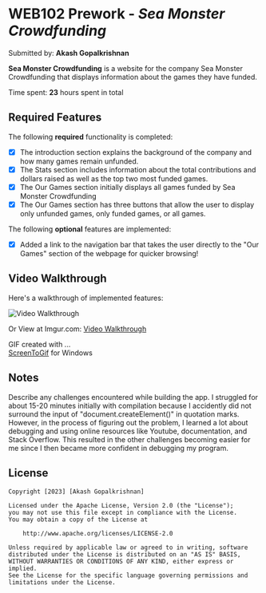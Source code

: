 # WEB102 Prework - *Sea Monster Crowdfunding*

Submitted by: **Akash Gopalkrishnan**

**Sea Monster Crowdfunding** is a website for the company Sea Monster Crowdfunding that displays information about the games they have funded.

Time spent: **23** hours spent in total

## Required Features

The following **required** functionality is completed:

* [x] The introduction section explains the background of the company and how many games remain unfunded.
* [x] The Stats section includes information about the total contributions and dollars raised as well as the top two most funded games.
* [x] The Our Games section initially displays all games funded by Sea Monster Crowdfunding
* [x] The Our Games section has three buttons that allow the user to display only unfunded games, only funded games, or all games.

The following **optional** features are implemented:

* [x] Added a link to the navigation bar that takes the user directly to the "Our Games" section of the webpage for quicker browsing!

## Video Walkthrough

Here's a walkthrough of implemented features:



![Video Walkthrough](https://github.com/AGprofessional/web102_prework/blob/main/assets/VideoWalkthrough1.gif) 
<!--img src='http://i.imgur.com/link/to/your/gif/file.gif' title='Video Walkthrough' width='' alt='Video Walkthrough' /> -->

Or View at Imgur.com: <a href="//imgur.com/txfDDy6">Video Walkthrough</a>
<!-- Replace this with whatever GIF tool you used! -->

GIF created with ...  
[ScreenToGif](https://www.screentogif.com/) for Windows

<!-- Recommended tools:
[Kap](https://getkap.co/) for macOS
[ScreenToGif](https://www.screentogif.com/) for Windows
[peek](https://github.com/phw/peek) for Linux. -->

## Notes

Describe any challenges encountered while building the app.
I struggled for about 15-20 minutes initially with compilation because I accidently did not surround the input of "document.createElement()" in quotation marks. However, in the process of figuring out the problem, I learned a lot about debugging and using online resources like Youtube, documentation, and Stack Overflow. This resulted in the other challenges becoming easier for me since I then became more confident in debugging my program.

## License

    Copyright [2023] [Akash Gopalkrishnan]

    Licensed under the Apache License, Version 2.0 (the "License");
    you may not use this file except in compliance with the License.
    You may obtain a copy of the License at

        http://www.apache.org/licenses/LICENSE-2.0

    Unless required by applicable law or agreed to in writing, software
    distributed under the License is distributed on an "AS IS" BASIS,
    WITHOUT WARRANTIES OR CONDITIONS OF ANY KIND, either express or implied.
    See the License for the specific language governing permissions and
    limitations under the License.
